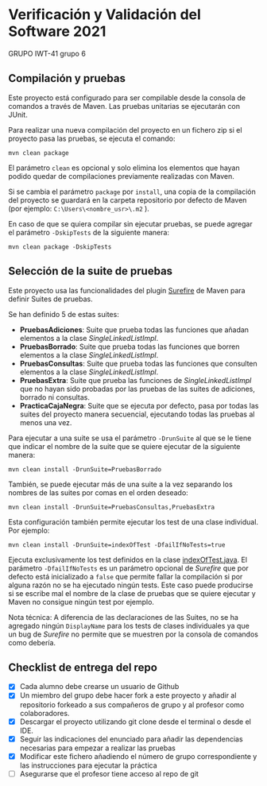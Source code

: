 # Verificación y Validación del Software 2021

GRUPO IWT-41 grupo 6

## Compilación y pruebas

Este proyecto está configurado para ser compilable desde la consola de comandos a través de Maven. Las pruebas unitarias se ejecutarán con JUnit.

Para realizar una nueva compilación del proyecto en un fichero zip si el proyecto pasa las pruebas, se ejecuta el comando:

```
mvn clean package
```

El parámetro `clean` es opcional y solo elimina los elementos que hayan podido quedar de compilaciones previamente realizadas con Maven.

Si se cambia el parámetro `package` por `install`, una copia de la compilación del proyecto se guardará en la carpeta repositorio por defecto de Maven (por ejemplo: `C:\Users\<nombre_usr>\.m2` ).

En caso de que se quiera compilar sin ejecutar pruebas, se puede agregar el parámetro `-DskipTests` de la siguiente manera:

```
mvn clean package -DskipTests
```

## Selección de la suite de pruebas

Este proyecto usa las funcionalidades del plugin [Surefire](https://maven.apache.org/surefire/maven-surefire-plugin/) de Maven para definir Suites de pruebas.

Se han definido 5 de estas suites:

* **PruebasAdiciones**: Suite que prueba todas las funciones que añadan elementos a la clase _SingleLinkedListImpl_.
* **PruebasBorrado**: Suite que prueba todas las funciones que borren elementos a la clase _SingleLinkedListImpl_.
* **PruebasConsultas**: Suite que prueba todas las funciones que consulten elementos a la clase _SingleLinkedListImpl_.
* **PruebasExtra**: Suite que prueba las funciones de _SingleLinkedListImpl_ que no hayan sido probadas por las pruebas de las suites de adiciones, borrado ni consultas.
* **PracticaCajaNegra**: Suite que se ejecuta por defecto, pasa por todas las suites del proyecto manera secuencial, ejecutando todas las pruebas al menos una vez.

Para ejecutar a una suite se usa el parámetro `-DrunSuite` al que se le tiene que indicar el nombre de la suite que se quiere ejecutar de la siguiente manera: 

```
mvn clean install -DrunSuite=PruebasBorrado
```

También, se puede ejecutar más de una suite a la vez separando los nombres de las suites por comas en el orden deseado:

```
mvn clean install -DrunSuite=PruebasConsultas,PruebasExtra
```

Esta configuración también permite ejecutar los test de una clase individual. Por ejemplo:

```
mvn clean install -DrunSuite=indexOfTest -DfailIfNoTests=true
```

Ejecuta exclusivamente los test definidos en la clase [indexOfTest.java](indexOfTest.java). El parámetro `-DfailIfNoTests` es un parámetro opcional de _Surefire_ que por defecto está inicializado a `false` que permite fallar la compilación si por alguna razón no se ha ejecutado ningún tests. Este caso puede producirse si se escribe mal el nombre de la clase de pruebas que se quiere ejecutar y Maven no consigue ningún test por ejemplo.

Nota técnica: A diferencia de las declaraciones de las Suites, no se ha agregado ningún `DisplayName` para los tests de clases individuales ya que un bug de _Surefire_ no permite que se muestren por la consola de comandos como debería.


## Checklist de entrega del repo

- [x] Cada alumno debe crearse un usuario de Github
- [X] Un miembro del grupo debe hacer fork a este proyecto y añadir al repositorio forkeado a sus compañeros de grupo y al profesor como colaboradores.
- [X] Descargar el proyecto utilizando git clone desde el terminal o desde el IDE.
- [X] Seguir las indicaciones del enunciado para añadir las dependencias necesarias para empezar a realizar las pruebas
- [X] Modificar este fichero añadiendo el número de grupo correspondiente y las instrucciones para ejecutar la práctica
- [ ] Asegurarse que el profesor tiene acceso al repo de git